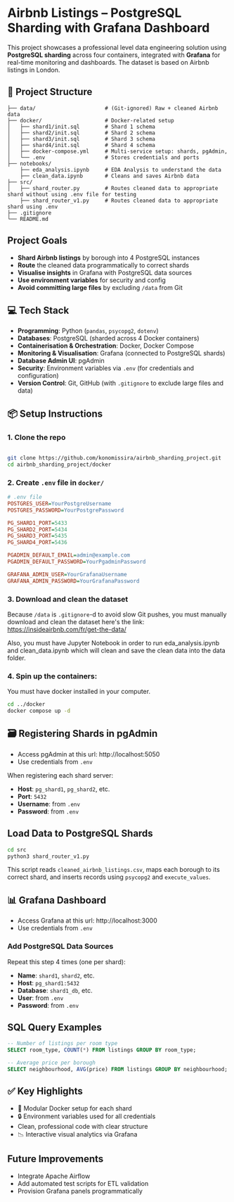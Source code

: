 # Airbnb Listings – PostgreSQL Sharding with Grafana Dashboard

This project showcases a professional level data engineering solution using **PostgreSQL sharding** across four containers, integrated with **Grafana** for real-time monitoring and dashboards. The dataset is based on Airbnb listings in London.

## 📁 Project Structure

```
├── data/                      # (Git-ignored) Raw + cleaned Airbnb data
├── docker/                    # Docker-related setup
│   ├── shard1/init.sql        # Shard 1 schema
│   ├── shard2/init.sql        # Shard 2 schema
│   ├── shard3/init.sql        # Shard 3 schema
│   ├── shard4/init.sql        # Shard 4 schema
│   ├── docker-compose.yml     # Multi-service setup: shards, pgAdmin,
│   └── .env                   # Stores credentials and ports
├── notebooks/
    ├── eda_analysis.ipynb     # EDA Analysis to understand the data
    ├── clean_data.ipynb       # Cleans and saves Airbnb data
├── src/
│   ├── shard_router.py        # Routes cleaned data to appropriate shard without using .env file for testing
    ├── shard_router_v1.py     # Routes cleaned data to appropriate shard using .env
├── .gitignore
└── README.md
```

## Project Goals

-   **Shard Airbnb listings** by borough into 4 PostgreSQL instances
-   **Route** the cleaned data programmatically to correct shards
-   **Visualise insights** in Grafana with PostgreSQL data sources
-   **Use environment variables** for security and config
-   **Avoid committing large files** by excluding `/data` from Git

## 💻 Tech Stack

-   **Programming**: Python (`pandas`, `psycopg2`, `dotenv`)
-   **Databases**: PostgreSQL (sharded across 4 Docker containers)
-   **Containerisation & Orchestration**: Docker, Docker Compose
-   **Monitoring & Visualisation**: Grafana (connected to PostgreSQL shards)
-   **Database Admin UI**: pgAdmin
-   **Security**: Environment variables via `.env` (for credentials and configuration)
-   **Version Control**: Git, GitHub (with `.gitignore` to exclude large files and data)

## 📦 Setup Instructions

### 1. Clone the repo

```bash

git clone https://github.com/konomissira/airbnb_sharding_project.git
cd airbnb_sharding_project/docker
```

### 2. Create `.env` file in `docker/`

```ini
# .env file
POSTGRES_USER=YourPostgreUsername
POSTGRES_PASSWORD=YourPostgrePassword

PG_SHARD1_PORT=5433
PG_SHARD2_PORT=5434
PG_SHARD3_PORT=5435
PG_SHARD4_PORT=5436

PGADMIN_DEFAULT_EMAIL=admin@example.com
PGADMIN_DEFAULT_PASSWORD=YourPgadminPassword

GRAFANA_ADMIN_USER=YourGrafanaUsername
GRAFANA_ADMIN_PASSWORD=YourGrafanaPassword
```

### 3. Download and clean the dataset

Because `/data` is `.gitignore`-d to avoid slow Git pushes, you must manually download and clean the dataset here's the link: https://insideairbnb.com/fr/get-the-data/

Also, you must have Jupyter Notebook in order to run eda_analysis.ipynb and clean_data.ipynb which will clean and save the clean data into the data folder.

### 4. Spin up the containers:

You must have docker installed in your computer.

```bash
cd ../docker
docker compose up -d
```

## 🗃️ Registering Shards in pgAdmin

-   Access pgAdmin at this url: http://localhost:5050
-   Use credentials from `.env`

When registering each shard server:

-   **Host**: `pg_shard1`, `pg_shard2`, etc.
-   **Port**: `5432`
-   **Username**: from `.env`
-   **Password**: from `.env`

## Load Data to PostgreSQL Shards

```bash
cd src
python3 shard_router_v1.py
```

This script reads `cleaned_airbnb_listings.csv`, maps each borough to its correct shard, and inserts records using `psycopg2` and `execute_values`.

## 📊 Grafana Dashboard

-   Access Grafana at this url: http://localhost:3000
-   Use credentials from `.env`

### Add PostgreSQL Data Sources

Repeat this step 4 times (one per shard):

-   **Name**: `shard1`, `shard2`, etc.
-   **Host**: `pg_shard1:5432`
-   **Database**: `shard1_db`, etc.
-   **User**: from `.env`
-   **Password**: from `.env`

## SQL Query Examples

```sql
-- Number of listings per room type
SELECT room_type, COUNT(*) FROM listings GROUP BY room_type;

-- Average price per borough
SELECT neighbourhood, AVG(price) FROM listings GROUP BY neighbourhood;
```

## ✅ Key Highlights

-   📂 Modular Docker setup for each shard
-   🔒 Environment variables used for all credentials
-   Clean, professional code with clear structure
-   📉 Interactive visual analytics via Grafana

## Future Improvements

-   Integrate Apache Airflow
-   Add automated test scripts for ETL validation
-   Provision Grafana panels programmatically
